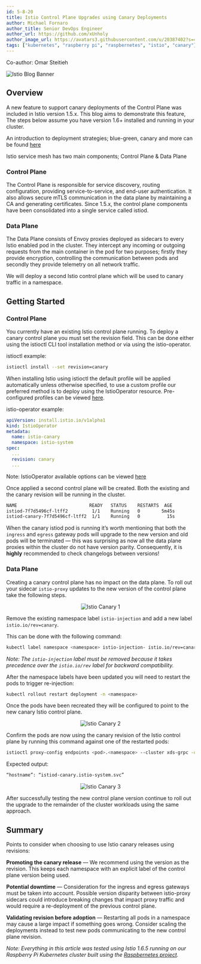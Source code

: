 ```yaml
---
id: 5-8-20
title: Istio Control Plane Upgrades using Canary Deployments
author: Michael Fornaro
author_title: Senior DevOps Engineer
author_url: https://github.com/xUnholy
author_image_url: https://avatars3.githubusercontent.com/u/20387402?s=400&u=fbb33b14f7f7328a98ea87dc162a334c9bc97523&v=4
tags: ["kubernetes", "raspberry pi", "raspbernetes", "istio", "canary"]
---
```


<!--truncate-->

Co-author: Omar Steitieh

![Istio Blog Banner](../static/blogs/5-8-20/istio-blog-banner.jpg 'Istio Blog Banner')

## Overview

A new feature to support canary deployments of the Control Plane was included in Istio version 1.5.x. This blog aims to demonstrate this feature, The steps below assume you have version 1.6+ installed and running in your cluster.

An introduction to deployment strategies; blue-green, canary and more can be found [here](https://dev.to/mostlyjason/intro-to-deployment-strategies-blue-green-canary-and-more-3a3)

Istio service mesh has two main components; Control Plane & Data Plane

### Control Plane

The Control Plane is responsible for service discovery, routing configuration, providing service-to-service, and end-user authentication. It also allows secure mTLS communication in the data plane by maintaining a CA and generating certificates. Since 1.5.x, the control plane components have been consolidated into a single service called istiod.

### Data Plane

The Data Plane consists of Envoy proxies deployed as sidecars to every Istio enabled pod in the cluster. They intercept any incoming or outgoing requests from the main container in the pod for two purposes; firstly they provide encryption, controlling the communication between pods and secondly they provide telemetry on all network traffic.

We will deploy a second Istio control plane which will be used to canary traffic in a namespace.

## Getting Started

### Control Plane

You currently have an existing Istio control plane running. To deploy a canary control plane you must set the revision field. This can be done either using the istioctl CLI tool installation method or via using the istio-operator.

istioctl example:

```bash
istioctl install --set revision=canary
```

When installing Istio using istioctl the default profile will be applied automatically unless otherwise specified, to use a custom profile our preferred method is to deploy using the IstioOperator resource. Pre-configured profiles can be viewed [here](https://istio.io/latest/docs/setup/additional-setup/config-profiles/).

istio-operator example:

```yaml
apiVersion: install.istio.io/v1alpha1
kind: IstioOperator
metadata:
  name: istio-canary
  namespace: istio-system
spec:
  ...
  revision: canary
  ...
```

Note: IstioOperator available options can be viewed [here](https://istio.io/latest/docs/reference/config/istio.operator.v1alpha1/)

Once applied a second control plane will be created. Both the existing and the canary revision will be running in the cluster.

```bash
NAME                           READY   STATUS    RESTARTS  AGE
istiod-7f7d5496cf-ltff2         1/1    Running   0        5m45s
istiod-canary-7f7d5496cf-ltff2  1/1    Running   0          15s
```

When the canary istiod pod is running it’s worth mentioning that both the `ingress` and `egress` gateway pods will upgrade to the new version and old pods will be terminated — this was surprising as now all the data plane proxies within the cluster do not have version parity. Consequently, it is **highly** recommended to check changelogs between versions!

### Data Plane

Creating a canary control plane has no impact on the data plane. To roll out your sidecar `istio-proxy` updates to the new version of the control plane take the following steps.

<p align="center">
  <img src="../static/blogs/5-8-20/istio-canary-1.png" alt="Istio Canary 1"></img>
</p>

Remove the existing namespace label `istio-injection` and add a new label `istio.io/rev=canary`.

This can be done with the following command:

```bash
kubectl label namespace <namespace> istio-injection- istio.io/rev=canary
```

*Note: The `istio-injection` label must be removed because it takes precedence over the `istio.io/rev` label for backward compatibility.*

After the namespace labels have been updated you will need to restart the pods to trigger re-injection:

```bash
kubectl rollout restart deployment -n <namespace>
```

Once the pods have been recreated they will be configured to point to the new canary Istio control plane.

<p align="center">
  <img src="../static/blogs/5-8-20/istio-canary-2.png" alt="Istio Canary 2"></img>
</p>

Confirm the pods are now using the canary revision of the Istio control plane by running this command against one of the restarted pods:

```bash
istioctl proxy-config endpoints <pod>.<namespace> --cluster xds-grpc -ojson | grep hostname
```

Expected output:

```bash
“hostname”: “istiod-canary.istio-system.svc”
```

<p align="center">
  <img src="../static/blogs/5-8-20/istio-canary-3.png" alt="Istio Canary 3"></img>
</p>

After successfully testing the new control plane version continue to roll out the upgrade to the remainder of the cluster workloads using the same approach.

## Summary

Points to consider when choosing to use Istio canary releases using revisions:

**Promoting the canary release** — We recommend using the version as the revision. This keeps each namespace with an explicit label of the control plane version being used.

**Potential downtime** — Consideration for the ingress and egress gateways must be taken into account. Possible version disparity between istio-proxy sidecars could introduce breaking changes that impact proxy traffic and would require a re-deployment of the previous control plane.

**Validating revision before adoption** — Restarting all pods in a namespace may cause a large impact if something goes wrong. Consider scaling the deployments instead to test new pods communicating to the new control plane revision.

*Note: Everything in this article was tested using Istio 1.6.5 running on our Raspberry Pi Kubernetes cluster built using the [Raspbernetes project](https://github.com/raspbernetes).*
